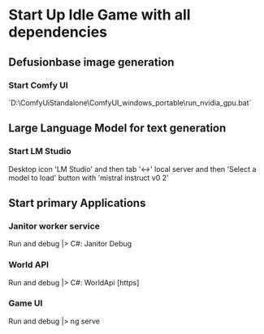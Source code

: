 # Start Up Idle Game with all dependencies

## Defusionbase image generation

### Start Comfy UI

´D:\ComfyUiStandalone\ComfyUI_windows_portable\run_nvidia_gpu.bat´

## Large Language Model for text generation

### Start LM Studio

Desktop icon 'LM Studio' and then tab '<->' local server and then 'Select a model to load' button with 'mistral instruct v0 2'

## Start primary Applications

### Janitor worker service

Run and debug |> C#: Janitor Debug

### World API

Run and debug |> C#: WorldApi [https]

### Game UI

Run and debug |> ng serve

